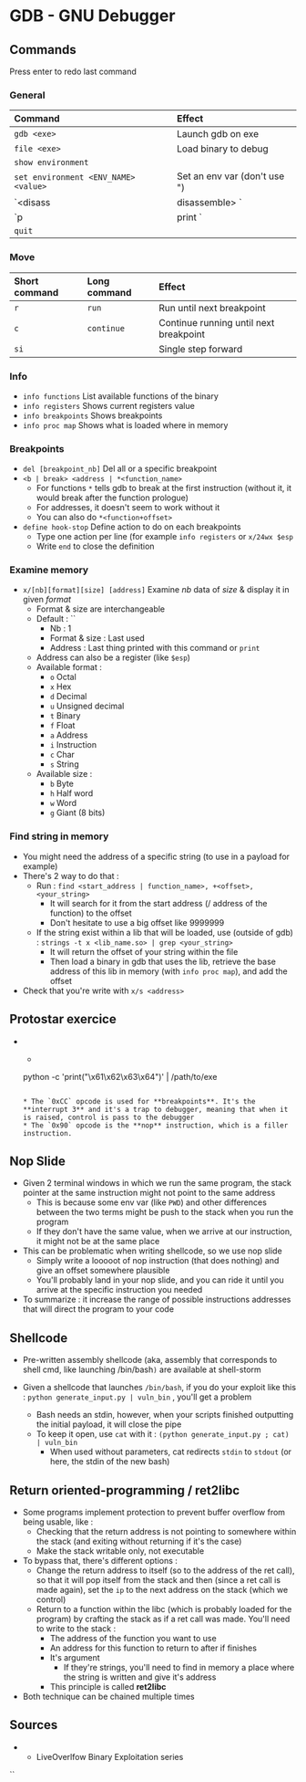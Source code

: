 # GDB - GNU Debugger

## Commands

Press enter to redo last command

### General

| Command | Effect |
| :--- | :--- |
| `gdb <exe>` | Launch gdb on exe |
| `file <exe>` | Load binary to debug |
| `show environment` |  |
| `set environment <ENV_NAME> <value>` | Set an env var \(don't use "\) |
| `<disass | disassemble> <func>` | Show assembler code of function |
| `p | print <function>` | Prints the address of the function \(if it exist/is loaded within the program\) |
| `quit` |  |

### Move

| Short command | Long command | Effect |
| :--- | :--- | :--- |
| `r` | `run` | Run until next breakpoint |
| `c` | `continue` | Continue running until next breakpoint |
| `si` |  | Single step forward |

### Info

* `info functions` List available functions of the binary
* `info registers` Shows current registers value
* `info breakpoints` Shows breakpoints
* `info proc map` Shows what is loaded where in memory

### Breakpoints

* `del [breakpoint_nb]` Del all or a specific breakpoint
* `<b | break> <address | *<function_name>`
  * For functions `*` tells gdb to break at the first instruction \(without it, it would break after the function prologue\)
  * For addresses, it doesn't seem to work without it
  * You can also do `*<function+offset>`
* `define hook-stop` Define action to do on each breakpoints
  * Type one action per line \(for example `info registers` or `x/24wx $esp`
  * Write `end` to close the definition

### Examine memory

* `x/[nb][format][size] [address]` Examine _nb_ data of _size_ & display it in given _format_ 
  * Format & size are interchangeable
  * Default : ``
    * Nb : 1
    * Format & size : Last used
    * Address : Last thing printed with this command or `print`
  * Address can also be a register \(like `$esp`\)
  * Available format :
    * `o` Octal
    * `x` Hex
    * `d` Decimal
    * `u` Unsigned decimal
    * `t` Binary
    * `f` Float
    * `a` Address
    * `i` Instruction
    * `c` Char
    * `s` String
  * Available size :
    * `b` Byte
    * `h` Half word
    * `w` Word
    * `g` Giant \(8 bits\)

### Find string in memory

* You might need the address of a specific string \(to use in a payload for example\)
* There's 2 way to do that :
  * Run : `find <start_address | function_name>, +<offset>, <your_string>`
    * It will search for it from the start address \(/ address of the function\) to the offset
    * Don't hesitate to use a big offset like 9999999
  * If the string exist within a lib that will be loaded, use \(outside of gdb\) : `strings -t x <lib_name.so> | grep <your_string>` 
    * It will return the offset of your string within the file
    * Then load a binary in gdb that uses the lib, retrieve the base address of this lib in memory \(with `info proc map`\), and add the offset
* Check that you're write with `x/s <address>`

## Protostar exercice

* *   ```text
  python -c 'print("\x61\x62\x63\x64")' | /path/to/exe
  ```

  * The `0xCC` opcode is used for **breakpoints**. It's the **interrupt 3** and it's a trap to debugger, meaning that when it is raised, control is pass to the debugger
  * The `0x90` opcode is the **nop** instruction, which is a filler instruction.

## Nop Slide

* Given 2 terminal windows in which we run the same program, the stack pointer at the same instruction might not point to the same address
  * This is because some env var \(like `PWD`\) and other differences between the two terms might be push to the stack when you run the program
  * If they don't have the same value, when we arrive at our instruction, it might not be at the same place
* This can be problematic when writing shellcode, so we use nop slide
  * Simply write a looooot of nop instruction \(that does nothing\) and give an offset somewhere plausible
  * You'll probably land in your nop slide, and you can ride it until you arrive at the specific instruction you needed
* To summarize : it increase the range of possible instructions addresses that will direct the program to your code 

## Shellcode

* Pre-written assembly shellcode \(aka, assembly that corresponds to shell cmd, like launching /bin/bash`)` are available at shell-storm



* Given a shellcode that launches `/bin/bash`, if you do your exploit like this : `python generate_input.py | vuln_bin` , you'll get a problem
  * Bash needs an stdin, however, when your scripts finished outputting the initial payload, it will close the pipe
  * To keep it open, use `cat` with it : `(python generate_input.py ; cat) | vuln_bin`
    * When used without parameters, cat redirects `stdin` to `stdout` \(or here, the stdin of the new bash\) 

## Return oriented-programming / ret2libc

* Some programs implement protection to prevent buffer overflow from being usable, like :
  * Checking that the return address is not pointing to somewhere within the stack \(and exiting without returning if it's the case\)
  * Make the stack writable only, not executable
* To bypass that, there's different options :
  * Change the return address to itself \(so to the address of the ret call\), so that it will pop itself from the stack and then \(since a ret call is made again\), set the `ip` to the next address on the stack \(which we control\)
  * Return to a function within the libc \(which is probably loaded for the program\) by crafting the stack as if a ret call was made. You'll need to write to the stack :
    * The address of the function you want to use
    * An address for this function to return to after if finishes
    * It's argument
      * If they're strings, you'll need to find in memory a place where the string is written and give it's address
    * This principle is called **ret2libc**
* Both technique can be chained multiple times

## Sources

* * LiveOverlfow Binary Exploitation series

\`\`

